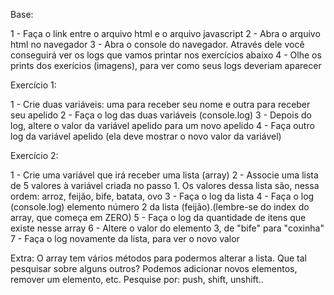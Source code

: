Base:

1 - Faça o link entre o arquivo html e o arquivo javascript
2 - Abra o arquivo html no navegador
3 - Abra o console do navegador. Através dele você conseguirá ver
os logs que vamos printar nos exercícios abaixo
4 - Olhe os prints dos exerícios (imagens), para ver como seus logs deveriam aparecer

Exercício 1:

1 - Crie duas variáveis: uma para receber seu nome e outra para receber seu apelido
2 - Faça o log das duas variáveis (console.log)
3 - Depois do log, altere o valor da variável apelido para um novo apelido
4 - Faça outro log da variável apelido (ela deve mostrar o novo valor da variável)

Exercício 2:

1 - Crie uma variável que irá receber uma lista (array)
2 - Associe uma lista de 5 valores à variável criada no passo 1. Os valores dessa lista são, nessa ordem:
    arroz, feijão, bife, batata, ovo
3 - Faça o log da lista
4 - Faça o log (console.log) elemento número 2 da lista (feijão).(lembre-se do index do array, que começa em ZERO)
5 - Faça o log da quantidade de itens que existe nesse array
6 - Altere o valor do elemento 3, de "bife" para "coxinha"
7 - Faça o log novamente da lista, para ver o novo valor

Extra: O array tem vários métodos para podermos alterar a lista. Que tal pesquisar sobre alguns outros?
Podemos adicionar novos elementos, remover um elemento, etc. Pesquise por: push, shift, unshift..